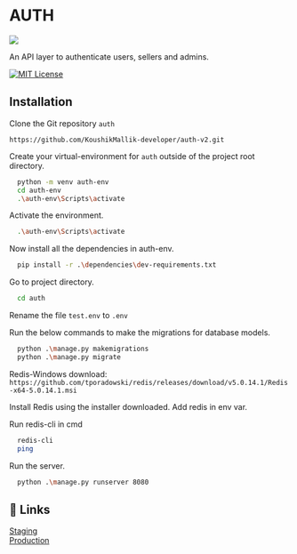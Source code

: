 
# AUTH
![](https://img.shields.io/badge/Python-3.11-green.svg)





An API layer to authenticate users, sellers and admins.

[![MIT License](https://img.shields.io/badge/License-MIT-green.svg)](https://choosealicense.com/licenses/mit/)


## Installation

Clone the Git repository `auth`

`https://github.com/KoushikMallik-developer/auth-v2.git`

Create your virtual-environment for `auth` outside of the project root directory.

```bash
  python -m venv auth-env
  cd auth-env
  .\auth-env\Scripts\activate
```
Activate the environment.

```bash
  .\auth-env\Scripts\activate
```
Now install all the dependencies in auth-env.

```bash
  pip install -r .\dependencies\dev-requirements.txt
```
Go to project directory.
 
```bash
  cd auth
```

Rename the file `test.env` to `.env`

Run the below commands to make the migrations for database models.

```bash
  python .\manage.py makemigrations
  python .\manage.py migrate
```
Redis-Windows download:
```https://github.com/tporadowski/redis/releases/download/v5.0.14.1/Redis-x64-5.0.14.1.msi```

Install Redis using the installer downloaded.
Add redis in env var.

Run redis-cli in cmd
```bash
  redis-cli
  ping
```

Run the server.

```bash
  python .\manage.py runserver 8080
```

## 🔗 Links
[Staging](https://auth-stg.onrender.com/)\
[Production](https://auth-shoppixa.onrender.com/)
